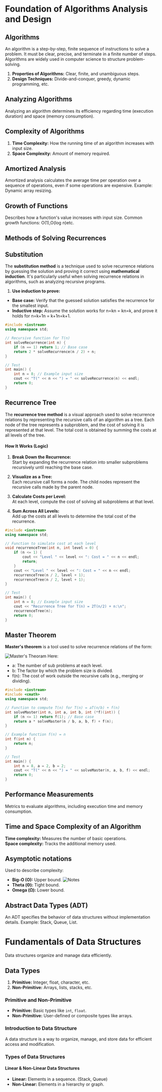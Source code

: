 # Foundation of Algorithms Analysis and Design
## Algorithms
An algorithm is a step-by-step, finite sequence of instructions to solve a problem. It must be clear, precise, and terminate in a finite number of steps. Algorithms are widely used in computer science to structure problem-solving.
1. **Properties of Algorithms:** Clear, finite, and unambiguous steps.
2. **Design Techniques:** Divide-and-conquer, greedy, dynamic programming, etc.
## Analyzing Algorithms
Analyzing an algorithm determines its efficiency regarding time (execution duration) and space (memory consumption).
## Complexity of Algorithms
1. **Time Complexity:** How the running time of an algorithm increases with input size.
2. **Space Complexity:** Amount of memory required.
## Amortized Analysis
Amortized analysis calculates the average time per operation over a sequence of operations, even if some operations are expensive. Example: Dynamic array resizing.
## Growth of Functions
Describes how a function's value increases with input size. Common growth functions:
O(1),O(log n)etc.
## Methods of Solving Recurrences
##  Substitution 
The **substitution method** is a technique used to solve recurrence relations by guessing the solution and proving it correct using **mathematical induction**. It's particularly useful when solving recurrence relations in algorithms, such as analyzing recursive programs.
1. **Use induction to prove:**
- **Base case:** Verify that the guessed solution satisfies the recurrence for the smallest input.
- **Inductive step:** Assume the solution works for n=kn = kn=k, and prove it holds for n=k+1n = k+1n=k+1.

```cpp
#include <iostream>
using namespace std;

// Recursive function for T(n)
int solveRecurrence(int n) {
    if (n == 1) return 1; // Base case
    return 2 * solveRecurrence(n / 2) + n;
}

// Test
int main() {
    int n = 8; // Example input size
    cout << "T(" << n << ") = " << solveRecurrence(n) << endl;
    return 0;
}

```

##  Recurrence Tree
The **recurrence tree method** is a visual approach used to solve recurrence relations by representing the recursive calls of an algorithm as a tree. Each node of the tree represents a subproblem, and the cost of solving it is represented at that level. The total cost is obtained by summing the costs at all levels of the tree.
#### How It Works (Logic)

1. **Break Down the Recurrence:**  
    Start by expanding the recurrence relation into smaller subproblems recursively until reaching the base case.
    
2. **Visualize as a Tree:**  
    Each recursive call forms a node. The child nodes represent the recursive calls made by the parent node.
    
3. **Calculate Costs per Level:**  
	At each level, compute the cost of solving all subproblems at that level.

5. **Sum Across All Levels:**  
	Add up the costs at all levels to determine the total cost of the recurrence.
```cpp
#include <iostream>
using namespace std;

// Function to simulate cost at each level
void recurrenceTree(int n, int level = 0) {
    if (n <= 1) {
        cout << "Level " << level << ": Cost = " << n << endl;
        return;
    }
    cout << "Level " << level << ": Cost = " << n << endl;
    recurrenceTree(n / 2, level + 1);
    recurrenceTree(n / 2, level + 1);
}

// Test
int main() {
    int n = 8; // Example input size
    cout << "Recurrence Tree for T(n) = 2T(n/2) + n:\n";
    recurrenceTree(n);
    return 0;
}

```

## Master Theorem
**Master's theorem** is a tool used to solve recurrence relations of the form:

![Master's Theoram](Masters-Theoram.png)
Here:

- a: The number of sub problems at each level.
- b: The factor by which the problem size is divided.
- f(n): The cost of work outside the recursive calls (e.g., merging or dividing).
```cpp
#include <iostream>
#include <cmath>
using namespace std;

// Function to compute T(n) for T(n) = aT(n/b) + f(n)
int solveMaster(int n, int a, int b, int (*f)(int)) {
    if (n <= 1) return f(1); // Base case
    return a * solveMaster(n / b, a, b, f) + f(n);
}

// Example function f(n) = n
int f(int n) {
    return n;
}

// Test
int main() {
    int n = 8, a = 2, b = 2;
    cout << "T(" << n << ") = " << solveMaster(n, a, b, f) << endl;
    return 0;
}

```

## Performance Measurements
Metrics to evaluate algorithms, including execution time and memory consumption.
## Time and Space Complexity of an Algorithm
**Time complexity:** Measures the number of basic operations.  
**Space complexity:** Tracks the additional memory used.
## Asymptotic notations
Used to describe complexity:

- **Big-O (O):** Upper bound.
![Notes](Notes.jpeg)
- **Theta (Θ):** Tight bound.
- **Omega (Ω):** Lower bound.
## Abstract Data Types (ADT)
An ADT specifies the behavior of data structures without implementation details. Example: Stack, Queue, List.
# Fundamentals of Data Structures
Data structures organize and manage data efficiently.
## Data Types
1. **Primitive:** Integer, float, character, etc.
2. **Non-Primitive:** Arrays, lists, stacks, etc.
### Primitive and Non-Primitive
- **Primitive:** Basic types like `int`, `float`.
- **Non-Primitive:** User-defined or composite types like arrays.
### Introduction to Data Structure 
A data structure is a way to organize, manage, and store data for efficient access and modification.
### Types of Data Structures
#### Linear & Non-Linear Data Structures
- **Linear:** Elements in a sequence. (Stack, Queue)
- **Non-Linear:** Elements in a hierarchy or graph.